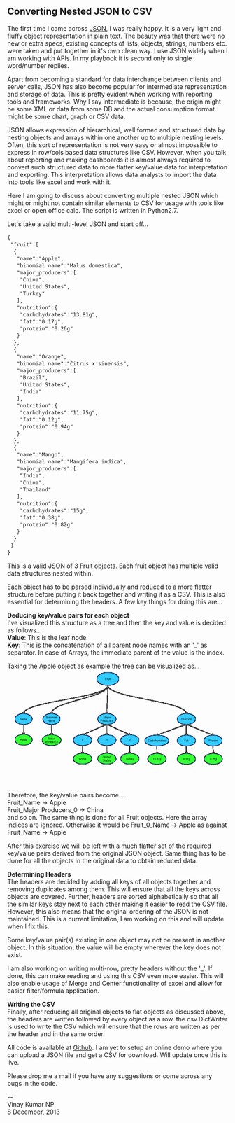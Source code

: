 Converting Nested JSON to CSV
-----------------------------

The first time I came across [JSON][1], I was really happy. It is a very light and fluffy object representation in plain text. The beauty was that there were no new or extra specs; existing concepts of lists, objects, strings, numbers etc. were taken and put together in it's own clean way. I use JSON widely when I am working with APIs. In my playbook it is second only to single word/number replies.

Apart from becoming a standard for data interchange between clients and server calls, JSON has also become popular for intermediate representation and storage of data. This is pretty evident when working with reporting tools and frameworks. Why I say intermediate is because, the origin might be some XML or data from some DB and the actual consumption format might be some chart, graph or CSV data.

JSON allows expression of hierarchical, well formed and structured data by nesting objects and arrays within one another up to multiple nesting levels. Often, this sort of representation is not very easy or almost impossible to express in row/cols based data structures like CSV. However, when you talk about reporting and making dashboards it is almost always required to convert such structured data to more flatter key/value data for interpretation and exporting. This interpretation allows data analysts to import the data into tools like excel and work with it.

Here I am going to discuss about converting multiple nested JSON which might or might not contain similar elements to CSV for usage with tools like excel or open office calc. The script is written in Python2.7. 

Let's take a valid multi-level JSON and start off...
```
{
 "fruit":[
  {
   "name":"Apple",
   "binomial name":"Malus domestica",
   "major_producers":[
    "China", 
    "United States", 
    "Turkey"
   ],
   "nutrition":{
    "carbohydrates":"13.81g",
    "fat":"0.17g",
    "protein":"0.26g"
   }
  },
  {
   "name":"Orange",
   "binomial name":"Citrus x sinensis",
   "major_producers":[
    "Brazil", 
    "United States", 
    "India"
   ],
   "nutrition":{
    "carbohydrates":"11.75g",
    "fat":"0.12g",
    "protein":"0.94g"
   }
  },
  {
   "name":"Mango",
   "binomial name":"Mangifera indica",
   "major_producers":[
    “India", 
    "China", 
    "Thailand"
   ],
   "nutrition":{
    "carbohydrates":"15g",
    "fat":"0.38g",
    "protein":"0.82g"
   }
  }
 ]
}
```

This is a valid JSON of 3 Fruit objects. Each fruit object has multiple valid data structures nested within. 

Each object has to be parsed individually and reduced to a more flatter structure before putting it back together and writing it as a CSV. This is also essential for determining the headers. A few key things for doing this are...

**Deducing key/value pairs for each object**   
I've visualized this structure as a tree and then the key and value is decided as follows...   
**Value**: This is the leaf node.   
**Key**: This is the concatenation of all parent node names with an '_' as separator. In case of Arrays, the immediate parent of the value is the index.

Taking the Apple object as example the tree can be visualized as...
![JSON object as a tree](uploads/converting-json-to-csv-1.png)   

Therefore, the key/value pairs become...   
Fruit_Name -> Apple   
Fruit_Major Producers_0 -> China   
and so on. The same thing is done for all Fruit objects. Here the array indices are ignored. Otherwise it would be Fruit_0_Name -> Apple as against Fruit_Name -> Apple

After this exercise we will be left with a much flatter set of the required key/value pairs derived from the original JSON object. Same thing has to be done for all the objects in the original data to obtain reduced data.

**Determining Headers**   
The headers are decided by adding all keys of all objects together and removing duplicates among them. This will ensure that all the keys across objects are covered. Further, headers are sorted alphabetically so that all the similar keys stay next to each other making it easier to read the CSV file. However, this also means that the original ordering of the JSON is not maintained. This is a current limitation, I am working on this and will update when I fix this.

Some key/value pair(s) existing in one object may not be present in another object. In this situation, the value will be empty wherever the key does not exist.

I am also working on writing multi-row, pretty headers without the '_'. If done, this can make reading and using this CSV even more easier. This will also enable usage of Merge and Center functionality of excel and allow for easier filter/formula application.

**Writing the CSV**   
Finally, after reducing all original objects to flat objects as discussed above, the headers are written followed by every object as a row. the csv.DictWriter is used to write the CSV which will ensure that the rows are written as per the header and in the same order.

All code is available at [Github][2]. I am yet to setup an online demo where you can upload a JSON file and get a CSV for download. Will update once this is live.

Please drop me a mail if you have any suggestions or come across any bugs in the code.

--   
Vinay Kumar NP   
8 December, 2013

[1]: http://json.org/ "JSON.org"
[2]: https://github.com/vinay20045/json-to-csv "Nested JSON to CSV Converter"
